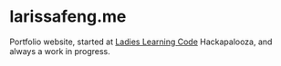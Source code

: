 # larissafeng.me

Portfolio website, started at [Ladies Learning Code](http://ladieslearningcode.com/) Hackapalooza, and always a work in progress.
